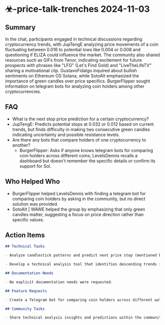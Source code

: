 # ☣-price-talk-trenches 2024-11-03

## Summary

In the chat, participants engaged in technical discussions regarding cryptocurrency trends, with JupTengE analyzing
price movements of a coin fluctuating between 0.016 to potential lows like 0.004 or 0.008 and questioning if ELIZA could
influence the market. The community also shared resources such as GIFs from Tenor, indicating excitement for future
prospects with phrases like "LFG" (Let's Find Gold) and "LiveTheLifeTV" sharing a motivational clip. GustavoFidalgo
inquired about bullish sentiments on Ethereum OS Solana, while SotoAlt emphasized the importance of green candles over
price specifics. BurgerFlipper sought information on telegram bots for analyzing coin holders among other
cryptocurrencies.

## FAQ

- What is the next stop price prediction for a certain cryptocurrency?
- JupTengE: Predicts potential stops at 0.032 or 0.012 based on current trends, but finds difficulty in making two
  consecutive green candles indicating uncertainty and possible resistance levels.
- Are there any bots that compare holders of one cryptocurrency to another?
    - BurgerFlipper: Asks if anyone knows telegram bots for comparing coin holders across different coins; LevelsDennis
      recalls a dashboard but doesn't remember the specific details or confirm its support for Sol.

## Who Helped Who

- BurgerFlipper helped LevelsDennis with finding a telegram bot for comparing coin holders by asking in the community,
  but no direct solution was provided.
- SotoAlt | WAWE helped the group by emphasizing that only green candles matter, suggesting a focus on price direction rather than specific values.

## Action Items

```markdown
## Technical Tasks

- Analyze candlestick patterns and predict next price stop (mentioned by JupTengE)

- Develop a technical analysis tool that identifies descending trends in cryptocurrency prices (implied need from discussions, no specific person mentioned)

## Documentation Needs

- No explicit documentation needs were requested.

## Feature Requests

- Create a Telegram bot for comparing coin holders across different wallets or coins (requested by BurgerFlipper)

## Community Tasks

- Share technical analysis insights and predictions within the community (implied task from discussions, no specific person mentioned)
```

